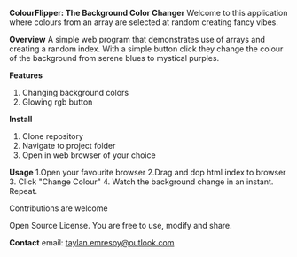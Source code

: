 **ColourFlipper: The Background Color Changer**
Welcome to this application where colours from an array are selected at random creating fancy vibes.

**Overview**
A simple web program that demonstrates use of arrays and creating a random index. With a simple button click they change the colour of the background from serene blues to mystical purples.

**Features**
1. Changing background colors
2. Glowing rgb button

**Install**
1. Clone repository
2. Navigate to project folder
3. Open in web browser of your choice

**Usage**
1.Open your favourite browser
2.Drag and dop html index to browser
3. Click "Change Colour"
4. Watch the background change in an instant. Repeat.

Contributions are welcome

Open Source License. You are free to use, modify and share. 

**Contact**
email: taylan.emresoy@outlook.com
